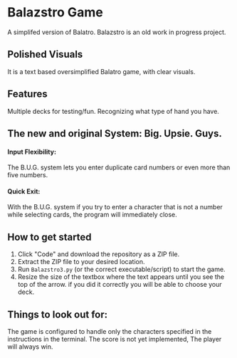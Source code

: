 # Balazstro Game
A simplifed version of Balatro.
Balazstro is an old work in progress project.


## Polished Visuals
It is a text based oversimplified Balatro game, with clear visuals.

## Features
Multiple decks for testing/fun.
Recognizing what type of hand you have.

## The new and original System: Big. Upsie. Guys. 
#### Input Flexibility:
The B.U.G. system lets you enter duplicate card numbers or even more than five numbers.

#### Quick Exit:
With the B.U.G. system if you try to enter a character that is not a number while selecting cards, the program will immediately close.

## How to get started
1. Click "Code" and download the repository as a ZIP file.
2. Extract the ZIP file to your desired location.
3. Run `Balazstro3.py` (or the correct executable/script) to start the game.
4. Resize the size of the textbox where the text appears until you see the top of the arrow.
if you did it correctly you will be able to choose your deck.

## Things to look out for:
The game is configured to handle only the characters specified in the instructions in the terminal.
The score is not yet implemented, The player will always win.
